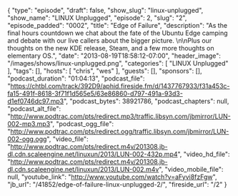 {
  "type": "episode",
  "draft": false,
  "show_slug": "linux-unplugged",
  "show_name": "LINUX Unplugged",
  "episode": 2,
  "slug": "2",
  "episode_padded": "0002",
  "title": "Edge of Failure",
  "description": "As the final hours countdown we chat about the fate of the Ubuntu Edge camping and debate with our live callers about the bigger picture. \n\nPlus our thoughts on the new KDE release, Steam, and a few more thoughts on elementary OS.",
  "date": "2013-08-19T18:58:12-07:00",
  "header_image": "/images/shows/linux-unplugged.png",
  "categories": [
    "LINUX Unplugged"
  ],
  "tags": [],
  "hosts": [
    "chris",
    "wes"
  ],
  "guests": [],
  "sponsors": [],
  "podcast_duration": "01:04:13",
  "podcast_file": "https://chtbl.com/track/392D9/aphid.fireside.fm/d/1437767933/f31a453c-fa15-491f-8618-3f71f1d565e5/63e86860-d797-491a-93d3-d1ef0746dc97.mp3",
  "podcast_bytes": 38921786,
  "podcast_chapters": null,
  "podcast_alt_file": "http://www.podtrac.com/pts/redirect.mp3/traffic.libsyn.com/jbmirror/LUN-002-mp3.mp3",
  "podcast_ogg_file": "http://www.podtrac.com/pts/redirect.ogg/traffic.libsyn.com/jbmirror/LUN-002-ogg.ogg",
  "video_file": "http://www.podtrac.com/pts/redirect.m4v/201308.jb-dl.cdn.scaleengine.net/linuxun/2013/LUN-002-432p.mp4",
  "video_hd_file": "http://www.podtrac.com/pts/redirect.m4v/201308.jb-dl.cdn.scaleengine.net/linuxun/2013/LUN-002.m4v",
  "video_mobile_file": null,
  "youtube_link": "http://www.youtube.com/watch?v=aFyvi8fzFgw",
  "jb_url": "/41852/edge-of-failure-linux-unplugged-2/",
  "fireside_url": "/2"
}

